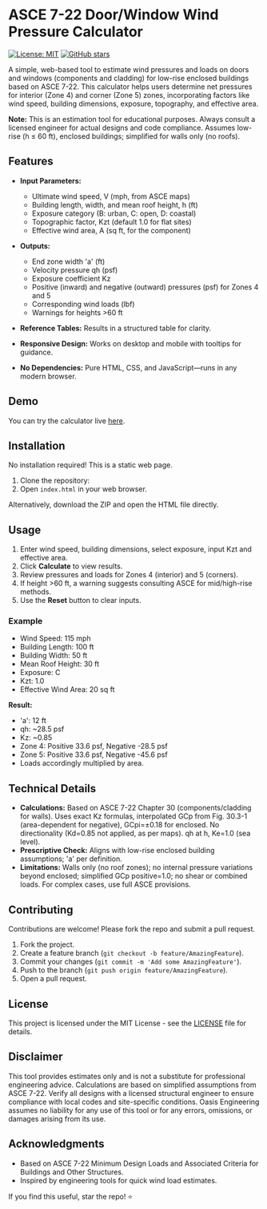 # ASCE 7-22 Door/Window Wind Pressure Calculator

[![License: MIT](https://img.shields.io/badge/License-MIT-yellow.svg)](https://opensource.org/licenses/MIT)
[![GitHub stars](https://img.shields.io/github/stars/yourusername/asce-wind-calculator.svg?style=social)](https://github.com/yourusername/asce-wind-calculator/stargazers)

A simple, web-based tool to estimate wind pressures and loads on doors and windows (components and cladding) for low-rise enclosed buildings based on ASCE 7-22. This calculator helps users determine net pressures for interior (Zone 4) and corner (Zone 5) zones, incorporating factors like wind speed, building dimensions, exposure, topography, and effective area.

**Note:** This is an estimation tool for educational purposes. Always consult a licensed engineer for actual designs and code compliance. Assumes low-rise (h ≤ 60 ft), enclosed buildings; simplified for walls only (no roofs).

## Features

- **Input Parameters:**
  - Ultimate wind speed, V (mph, from ASCE maps)
  - Building length, width, and mean roof height, h (ft)
  - Exposure category (B: urban, C: open, D: coastal)
  - Topographic factor, Kzt (default 1.0 for flat sites)
  - Effective wind area, A (sq ft, for the component)

- **Outputs:**
  - End zone width 'a' (ft)
  - Velocity pressure qh (psf)
  - Exposure coefficient Kz
  - Positive (inward) and negative (outward) pressures (psf) for Zones 4 and 5
  - Corresponding wind loads (lbf)
  - Warnings for heights >60 ft

- **Reference Tables:** Results in a structured table for clarity.
- **Responsive Design:** Works on desktop and mobile with tooltips for guidance.
- **No Dependencies:** Pure HTML, CSS, and JavaScript—runs in any modern browser.

## Demo

You can try the calculator live [here]([https://oasisengineering.com/asce-7-22-door-window-wind-pressure-calculator/](https://oasisengineering.com/free-wind-load-calculator/)).

## Installation

No installation required! This is a static web page.

1. Clone the repository:
2. Open `index.html` in your web browser.

Alternatively, download the ZIP and open the HTML file directly.

## Usage

1. Enter wind speed, building dimensions, select exposure, input Kzt and effective area.
2. Click **Calculate** to view results.
3. Review pressures and loads for Zones 4 (interior) and 5 (corners).
4. If height >60 ft, a warning suggests consulting ASCE for mid/high-rise methods.
5. Use the **Reset** button to clear inputs.

### Example

- Wind Speed: 115 mph
- Building Length: 100 ft
- Building Width: 50 ft
- Mean Roof Height: 30 ft
- Exposure: C
- Kzt: 1.0
- Effective Wind Area: 20 sq ft

**Result:** 
- 'a': 12 ft
- qh: ~28.5 psf
- Kz: ~0.85
- Zone 4: Positive 33.6 psf, Negative -28.5 psf
- Zone 5: Positive 33.6 psf, Negative -45.6 psf
- Loads accordingly multiplied by area.

## Technical Details

- **Calculations:** Based on ASCE 7-22 Chapter 30 (components/cladding for walls). Uses exact Kz formulas, interpolated GCp from Fig. 30.3-1 (area-dependent for negative), GCpi=±0.18 for enclosed. No directionality (Kd=0.85 not applied, as per maps). qh at h, Ke=1.0 (sea level).
- **Prescriptive Check:** Aligns with low-rise enclosed building assumptions; 'a' per definition.
- **Limitations:** Walls only (no roof zones); no internal pressure variations beyond enclosed; simplified GCp positive=1.0; no shear or combined loads. For complex cases, use full ASCE provisions.

## Contributing

Contributions are welcome! Please fork the repo and submit a pull request.

1. Fork the project.
2. Create a feature branch (`git checkout -b feature/AmazingFeature`).
3. Commit your changes (`git commit -m 'Add some AmazingFeature'`).
4. Push to the branch (`git push origin feature/AmazingFeature`).
5. Open a pull request.

## License

This project is licensed under the MIT License - see the [LICENSE](LICENSE) file for details.

## Disclaimer

This tool provides estimates only and is not a substitute for professional engineering advice. Calculations are based on simplified assumptions from ASCE 7-22. Verify all designs with a licensed structural engineer to ensure compliance with local codes and site-specific conditions. Oasis Engineering assumes no liability for any use of this tool or for any errors, omissions, or damages arising from its use.

## Acknowledgments

- Based on ASCE 7-22 Minimum Design Loads and Associated Criteria for Buildings and Other Structures.
- Inspired by engineering tools for quick wind load estimates.

If you find this useful, star the repo! ⭐
